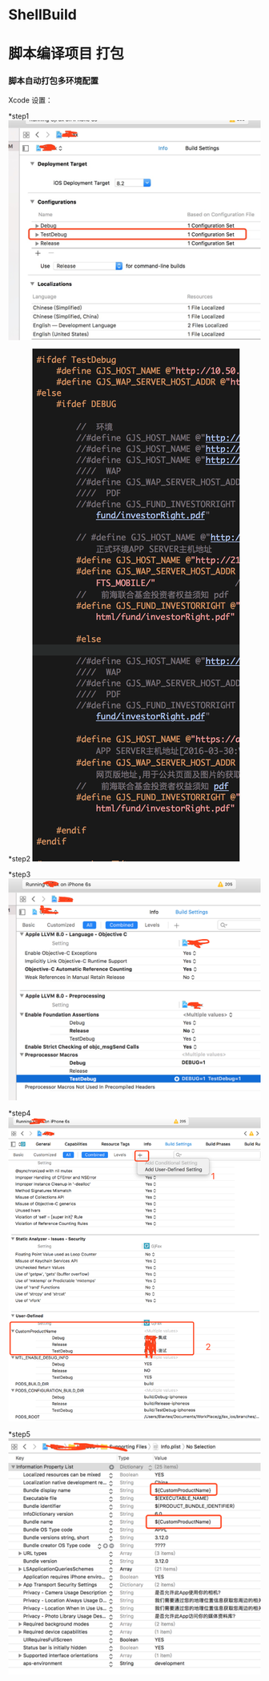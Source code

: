 ShellBuild
==========
# 脚本编译项目 打包
### 脚本自动打包多环境配置

Xcode 设置：

*step1
     <img src=https://github.com/Blavtes/ShellBuild/blob/master/step1.png >

*step2
     <img src=https://github.com/Blavtes/ShellBuild/blob/master/step2.png >

*step3
     <img src=https://github.com/Blavtes/ShellBuild/blob/master/step3.png >

*step4
     <img src=https://github.com/Blavtes/ShellBuild/blob/master/step4.png >

*step5
     <img src=https://github.com/Blavtes/ShellBuild/blob/master/step5.png >
